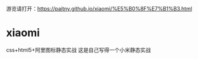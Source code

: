 游览请打开：https://paitny.github.io/xiaomi/%E5%B0%8F%E7%B1%B3.html

# xiaomi
css+html5+阿里图标静态实战
这是自己写得一个小米静态实战
